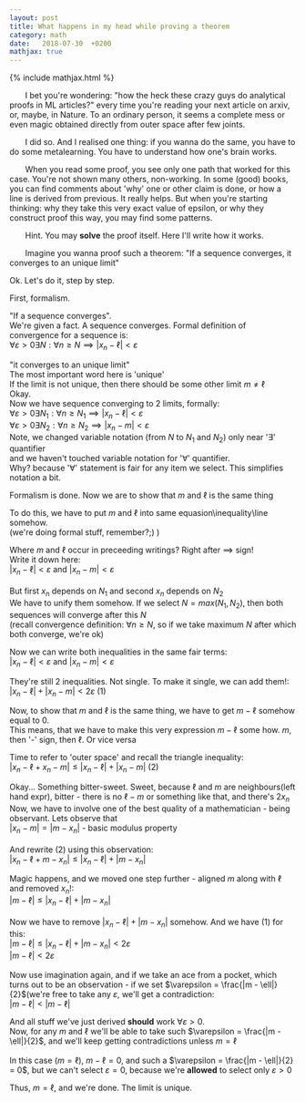 ```yaml
---
layout: post
title: What happens in my head while proving a theorem
category: math
date:   2018-07-30  +0200
mathjax: true
---
```


{% include mathjax.html %}

&nbsp; &nbsp; &nbsp; &nbsp;I bet you're wondering: "how the heck these crazy guys do analytical proofs in ML articles?"
every time you're reading your next article on arxiv, or, maybe, in Nature.
To an ordinary person, it seems a complete mess or even magic obtained directly from outer space after few joints.

&nbsp; &nbsp; &nbsp; &nbsp;I did so. And I realised one thing: if you wanna do the same, you have to do some metalearning.
You have to understand how one's brain works.

&nbsp; &nbsp; &nbsp; &nbsp;When you read some proof, you see only one path that worked for this case.
You're not shown many others, non-working. In some (good) books, you can find comments
about 'why' one or other claim is done, or how a line is derived from previous.
It really helps. But when you're starting thinking: why they take this very exact value of epsilon,
or why they construct proof this way, you may find some patterns.

&nbsp; &nbsp; &nbsp; &nbsp;Hint. You may <b>solve</b> the proof itself.
Here I'll write how it works.

&nbsp; &nbsp; &nbsp; &nbsp;Imagine you wanna proof such a theorem:
"If a sequence converges, it converges to an unique limit"

Ok. Let's do it, step by step.

First, formalism.

"If a sequence converges". <br>
We're given a fact. A sequence converges. Formal definition of convergence for a sequence is:<br>
$\forall \varepsilon > 0 \exists N: \forall n \ge N \implies |x_n - \ell| < \varepsilon$ <br>

"it converges to an unique limit"<br>
The most important word here is 'unique'<br>
If the limit is not unique, then there should be some other limit $m \neq \ell$<br>
Okay.<br>
Now we have sequence converging to 2 limits, formally: <br>
$\forall \varepsilon > 0 \exists N_1: \forall n \ge N_1 \implies |x_n - \ell| < \varepsilon$<br>
$\forall \varepsilon > 0 \exists N_2: \forall n \ge N_2 \implies |x_n - m| < \varepsilon$<br>
Note, we changed variable notation (from $N$ to $N_1$ and $N_2$) only near '$\exists$' quantifier<br>
and we haven't touched variable notation for '$\forall$' quantifier.<br>
Why? because '$\forall$' statement is fair for any item we select. This simplifies notation a bit.

Formalism is done. Now we are to show that $m$ and $\ell$ is the same thing

To do this, we have to put $m$ and $\ell$ into same equasion\inequality\line somehow.<br>
(we're doing formal stuff, remember?;) )<br>

Where $m$ and $\ell$ occur in preceeding writings? Right after $\implies$ sign!<br>
Write it down here:<br>
       $|x_n - \ell| < \varepsilon$ and $|x_n - m| < \varepsilon$<br><br>
But first $x_n$ depends on $N_1$ and second $x_n$ depends on $N_2$<br>
We have to unify them somehow.
If we select $N = max(N_1, N_2)$, then both sequences will converge after this $N$<br>
(recall convergence definition: $\forall n \ge N$, so if we take maximum $N$ after which both converge, we're ok)<br>

Now we can write both inequalities in the same fair terms:<br>
$|x_n - \ell| < \varepsilon$ and $|x_n - m| < \varepsilon$<br>

They're still 2 inequalities. Not single. To make it single, we can add them!:<br>
$|x_n - \ell| + |x_n - m| < 2\varepsilon$ (1)

Now, to show that $m$ and $\ell$ is the same thing, we have to get $m - \ell$ somehow equal to 0.<br>
This means, that we have to make this very expression $m - \ell$ some how. $m$, then '-' sign, then $\ell$. Or vice versa<br>

Time to refer to 'outer space' and recall the triangle inequality:<br>
$|x_n - \ell + x_n - m| \le |x_n - \ell| + |x_n - m|$ (2)

Okay... Something bitter-sweet. Sweet, because  $\ell$ and $m$ are neighbours(left hand expr), bitter - there is no $\ell - m$ or something like that, and there's $2x_n$<br>
Now, we have to involve one of the best quality of a mathematician - being observant. Lets observe that<br>
$|x_n - m| = |m - x_n|$ - basic modulus property<br><br>
And rewrite (2) using this observation:<br>
$|x_n - \ell + m - x_n| \le |x_n - \ell| + |m - x_n|$

Magic happens, and we moved one step further - aligned $m$ along with $\ell$ and removed $x_n$!:<br>
$|m - \ell| \le |x_n - \ell| + |m - x_n|$<br><br>
Now we have to remove $|x_n - \ell| + |m - x_n|$ somehow. And we have (1) for this:<br>
$|m - \ell| \le |x_n - \ell| + |m - x_n| < 2\varepsilon$<br>
$|m - \ell| < 2\varepsilon$<br><br>
Now use imagination again, and if we take an ace from a pocket, which turns out to be an observation - if we set $\varepsilon = \frac{|m - \ell|}{2}$(we're free to take any $\varepsilon$, we'll get a contradiction:<br>
$|m - \ell| < |m - \ell|$

And all stuff we've just derived <b>should</b> work $\forall \varepsilon > 0$.<br>
Now, for any $m$ and $\ell$ we'll be able to take such $\varepsilon = \frac{|m - \ell|}{2}$, and we'll keep getting contradictions unless $m = \ell$<br><br>
In this case ($m = \ell$),  $m - \ell = 0$, and such a $\varepsilon = \frac{|m - \ell|}{2} = 0$, but we can't select $\varepsilon = 0$, because we're <b>allowed</b> to select only $\varepsilon > 0$

Thus, $m = \ell$, and we're done. The limit is unique.


